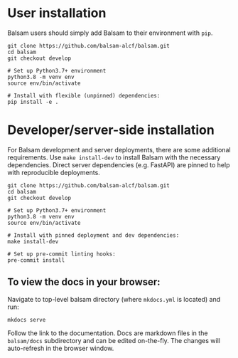 # User installation

Balsam users should simply add Balsam to their environment with `pip`. 
```
git clone https://github.com/balsam-alcf/balsam.git
cd balsam
git checkout develop

# Set up Python3.7+ environment
python3.8 -m venv env
source env/bin/activate

# Install with flexible (unpinned) dependencies:
pip install -e .
```

# Developer/server-side installation

For Balsam development and server deployments, there are some additional
requirements.  Use `make install-dev` to install Balsam with the necessary dependencies.  Direct server dependencies (e.g. FastAPI) are pinned to help with reproducible deployments.

```
git clone https://github.com/balsam-alcf/balsam.git
cd balsam
git checkout develop

# Set up Python3.7+ environment
python3.8 -m venv env
source env/bin/activate

# Install with pinned deployment and dev dependencies:
make install-dev

# Set up pre-commit linting hooks:
pre-commit install
```

## To view the docs in your browser:

Navigate to top-level balsam directory (where `mkdocs.yml` is located) and run:
```
mkdocs serve
```

Follow the link to the documentation. Docs are markdown files in the `balsam/docs` subdirectory and can be edited 
on-the-fly.  The changes will auto-refresh in the browser window.
